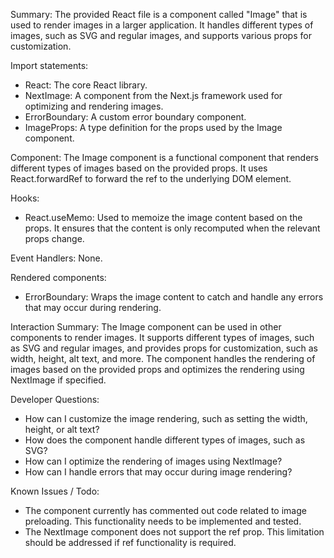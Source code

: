 Summary:
The provided React file is a component called "Image" that is used to render images in a larger application. It handles different types of images, such as SVG and regular images, and supports various props for customization.

Import statements:
- React: The core React library.
- NextImage: A component from the Next.js framework used for optimizing and rendering images.
- ErrorBoundary: A custom error boundary component.
- ImageProps: A type definition for the props used by the Image component.

Component:
The Image component is a functional component that renders different types of images based on the provided props. It uses React.forwardRef to forward the ref to the underlying DOM element.

Hooks:
- React.useMemo: Used to memoize the image content based on the props. It ensures that the content is only recomputed when the relevant props change.

Event Handlers:
None.

Rendered components:
- ErrorBoundary: Wraps the image content to catch and handle any errors that may occur during rendering.

Interaction Summary:
The Image component can be used in other components to render images. It supports different types of images, such as SVG and regular images, and provides props for customization, such as width, height, alt text, and more. The component handles the rendering of images based on the provided props and optimizes the rendering using NextImage if specified.

Developer Questions:
- How can I customize the image rendering, such as setting the width, height, or alt text?
- How does the component handle different types of images, such as SVG?
- How can I optimize the rendering of images using NextImage?
- How can I handle errors that may occur during image rendering?

Known Issues / Todo:
- The component currently has commented out code related to image preloading. This functionality needs to be implemented and tested.
- The NextImage component does not support the ref prop. This limitation should be addressed if ref functionality is required.